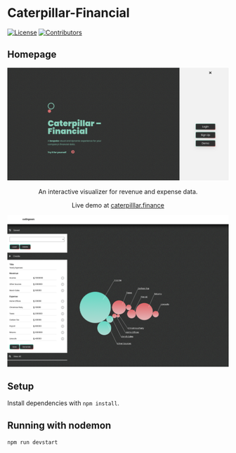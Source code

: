 # Caterpillar-Financial

[![License](https://img.shields.io/github/license/nicholas-ewasiuk/caterpillar-financial)](https://github.com/nicholas-ewasiuk/caterpillar-financial/blob/master/LICENSE.txt)
[![Contributors](https://img.shields.io/github/contributors/nicholas-ewasiuk/caterpillar-financial)](https://github.com/nicholas-ewasiuk/caterpillar-financial/graphs/contributors)

## Homepage
<p align="center">
    <img src="/public/images/caterpillar-financial002.png" />
</p>

<p align="center">An interactive visualizer for revenue and expense data.
</p>

<p align="center">Live demo at <a href="https://caterpilllar.finance/">caterpilllar.finance</a>
</p>

<p align="center">
    <img src="/public/images/caterpillar-financial01.png" />
</p>

## Setup

Install dependencies with `npm install`.

## Running with nodemon

```sh
npm run devstart
```
